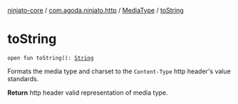 [ninjato-core](../../index.md) / [com.agoda.ninjato.http](../index.md) / [MediaType](index.md) / [toString](./to-string.md)

# toString

`open fun toString(): `[`String`](https://kotlinlang.org/api/latest/jvm/stdlib/kotlin/-string/index.html)

Formats the media type and charset to the `Content-Type` http header's value standards.

**Return**
http header valid representation of media type.

